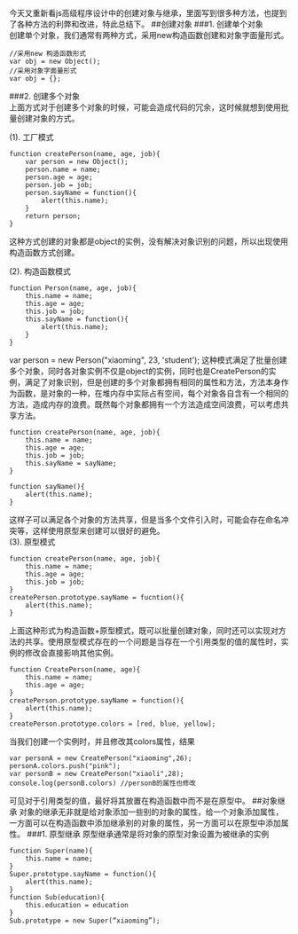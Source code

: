 
今天又重新看js高级程序设计中的创建对象与继承，里面写到很多种方法，也提到了各种方法的利弊和改进，特此总结下。
##创建对象
###1. 创建单个对象  
创建单个对象，我们通常有两种方式，采用new构造函数创建和对象字面量形式。  
	
	//采用new 构造函数形式  
	var obj = new Object();  
	//采用对象字面量形式  
	var obj = {};   
	
###2. 创建多个对象  
上面方式对于创建多个对象的时候，可能会造成代码的冗余，这时候就想到使用批量创建对象的方式。  

(1). 工厂模式  	
	  
	function createPerson(name, age, job){   
		var person = new Object();  
		person.name = name;  
    	person.age = age;
		person.job = job;
    	person.sayName = function(){
      		alert(this.name);
    	}
    	return person;
	}  

这种方式创建的对象都是object的实例，没有解决对象识别的问题，所以出现使用构造函数方式创建。  

(2). 构造函数模式  

	function Person(name, age, job){
    	this.name = name;
    	this.age = age;
    	this.job = job;
    	this.sayName = function(){
      		alert(this.name);
    	}
  	}

   
  var person = new Person("xiaoming", 23, 'student');
这种模式满足了批量创建多个对象，同时各对象实例不仅是object的实例，同时也是CreatePerson的实例，满足了对象识别，但是创建的多个对象都拥有相同的属性和方法，方法本身作为函数，是对象的一种，在堆内存中实际占有空间，每个对象各自含有一个相同的方法，造成内存的浪费。既然每个对象都拥有一个方法造成空间浪费，可以考虑共享方法。  

	function createPerson(name, age, job){  
  	    this.name = name;
    	this.age = age;
    	this.job = job;
        this.sayName = sayName;
    }
    
    function sayName(){
        alert(this.name);
    }
  
这样子可以满足各个对象的方法共享，但是当多个文件引入时，可能会存在命名冲突等，这样使用原型来创建可以很好的避免。  
(3). 原型模式   
 
    function createPerson(name, age, job){  
  		this.name = name;
    	this.age = age;
    	this.job = job;
    }
    createPerson.prototype.sayName = fucntion(){
        alert(this.name);
    }  
上面这种形式为构造函数+原型模式，既可以批量创建对象，同时还可以实现对方法的共享。使用原型模式存在的一个问题是当存在一个引用类型的值的属性时，实例的修改会直接影响其他实例。  

	function CreatePerson(name, age){
		this.name = name;
		this.age = age;
	}
	createPerson.prototype.sayName = function(){
		alert(this.name);
	}
	createPerson.prototype.colors = [red, blue, yellow];  
当我们创建一个实例时，并且修改其colors属性，结果 
 
	var personA = new CreatePerson("xiaoming",26);
	personA.colors.push("pink");
	var personB = new CreatePerson("xiaoli",28);
	console.log(personB.colors) //personB的属性也修改
可见对于引用类型的值，最好将其放置在构造函数中而不是在原型中。
##对象继承
对象的继承无非就是给对象添加一些别的对象的属性，给一个对象添加属性，一方面可以在构造函数中添加继承别的对象的属性，另一方面可以在原型中添加属性。
###1. 原型继承
原型继承通常是将对象的原型对象设置为被继承的实例  

	function Super(name){
		this.name = name;
	}
	Super.prototype.sayName = function(){
		alert(this.name);
	}
	function Sub(education){
		this.education = education
	}
	Sub.prototype = new Super(“xiaoming”);


 



